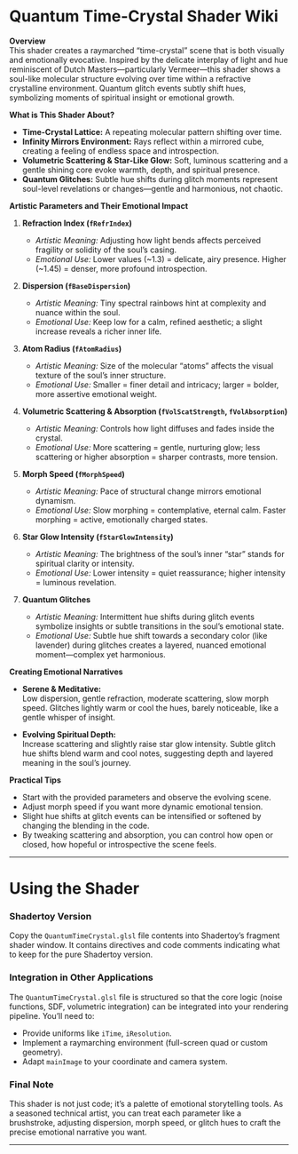 # Quantum Time-Crystal Shader Wiki

**Overview**  
This shader creates a raymarched “time-crystal” scene that is both visually and emotionally evocative. Inspired by the delicate interplay of light and hue reminiscent of Dutch Masters—particularly Vermeer—this shader shows a soul-like molecular structure evolving over time within a refractive crystalline environment. Quantum glitch events subtly shift hues, symbolizing moments of spiritual insight or emotional growth.

**What is This Shader About?**  
- **Time-Crystal Lattice:** A repeating molecular pattern shifting over time.  
- **Infinity Mirrors Environment:** Rays reflect within a mirrored cube, creating a feeling of endless space and introspection.  
- **Volumetric Scattering & Star-Like Glow:** Soft, luminous scattering and a gentle shining core evoke warmth, depth, and spiritual presence.  
- **Quantum Glitches:** Subtle hue shifts during glitch moments represent soul-level revelations or changes—gentle and harmonious, not chaotic.

**Artistic Parameters and Their Emotional Impact**

1. **Refraction Index (`fRefrIndex`)**  
   - *Artistic Meaning:* Adjusting how light bends affects perceived fragility or solidity of the soul’s casing.  
   - *Emotional Use:* Lower values (~1.3) = delicate, airy presence. Higher (~1.45) = denser, more profound introspection.

2. **Dispersion (`fBaseDispersion`)**  
   - *Artistic Meaning:* Tiny spectral rainbows hint at complexity and nuance within the soul.  
   - *Emotional Use:* Keep low for a calm, refined aesthetic; a slight increase reveals a richer inner life.

3. **Atom Radius (`fAtomRadius`)**  
   - *Artistic Meaning:* Size of the molecular “atoms” affects the visual texture of the soul’s inner structure.  
   - *Emotional Use:* Smaller = finer detail and intricacy; larger = bolder, more assertive emotional weight.

4. **Volumetric Scattering & Absorption (`fVolScatStrength`, `fVolAbsorption`)**  
   - *Artistic Meaning:* Controls how light diffuses and fades inside the crystal.  
   - *Emotional Use:* More scattering = gentle, nurturing glow; less scattering or higher absorption = sharper contrasts, more tension.

5. **Morph Speed (`fMorphSpeed`)**  
   - *Artistic Meaning:* Pace of structural change mirrors emotional dynamism.  
   - *Emotional Use:* Slow morphing = contemplative, eternal calm. Faster morphing = active, emotionally charged states.

6. **Star Glow Intensity (`fStarGlowIntensity`)**  
   - *Artistic Meaning:* The brightness of the soul’s inner “star” stands for spiritual clarity or intensity.  
   - *Emotional Use:* Lower intensity = quiet reassurance; higher intensity = luminous revelation.

7. **Quantum Glitches**  
   - *Artistic Meaning:* Intermittent hue shifts during glitch events symbolize insights or subtle transitions in the soul’s emotional state.  
   - *Emotional Use:* Subtle hue shift towards a secondary color (like lavender) during glitches creates a layered, nuanced emotional moment—complex yet harmonious.

**Creating Emotional Narratives**

- **Serene & Meditative:**  
  Low dispersion, gentle refraction, moderate scattering, slow morph speed. Glitches lightly warm or cool the hues, barely noticeable, like a gentle whisper of insight.

- **Evolving Spiritual Depth:**  
  Increase scattering and slightly raise star glow intensity. Subtle glitch hue shifts blend warm and cool notes, suggesting depth and layered meaning in the soul’s journey.

**Practical Tips**

- Start with the provided parameters and observe the evolving scene.
- Adjust morph speed if you want more dynamic emotional tension.
- Slight hue shifts at glitch events can be intensified or softened by changing the blending in the code.
- By tweaking scattering and absorption, you can control how open or closed, how hopeful or introspective the scene feels.

---

# Using the Shader

### Shadertoy Version
Copy the `QuantumTimeCrystal.glsl` file contents into Shadertoy’s fragment shader window. It contains directives and code comments indicating what to keep for the pure Shadertoy version.

### Integration in Other Applications
The `QuantumTimeCrystal.glsl` file is structured so that the core logic (noise functions, SDF, volumetric integration) can be integrated into your rendering pipeline. You’ll need to:

- Provide uniforms like `iTime`, `iResolution`.
- Implement a raymarching environment (full-screen quad or custom geometry).
- Adapt `mainImage` to your coordinate and camera system.

### Final Note
This shader is not just code; it’s a palette of emotional storytelling tools. As a seasoned technical artist, you can treat each parameter like a brushstroke, adjusting dispersion, morph speed, or glitch hues to craft the precise emotional narrative you want.

---

